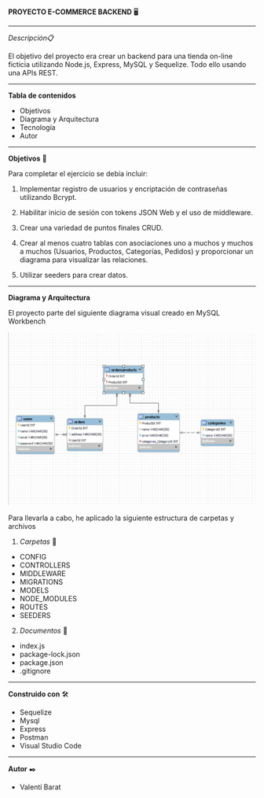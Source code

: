 **PROYECTO E-COMMERCE BACKEND** 🖥️

* * *

*Descripción*📋

El objetivo del proyecto era crear un backend para una tienda on-line ficticia utilizando Node.js, Express, MySQL y Sequelize. Todo ello usando una APIs REST.

* * *


**Tabla de contenidos**

- Objetivos
- Diagrama y Arquitectura
- Tecnología
- Autor

* * *

**Objetivos** 🎯

Para completar el ejercicio se debía incluir:

1. Implementar registro de usuarios y encriptación de contraseñas utilizando Bcrypt.

2. Habilitar inicio de sesión con tokens JSON Web y el uso de middleware.

3.  Crear una variedad de puntos finales CRUD.

4. Crear al menos cuatro tablas con asociaciones uno a muchos y muchos a muchos (Usuarios, Productos, Categorías, Pedidos) y proporcionar un diagrama para visualizar las relaciones.

5. Utilizar seeders para crear datos.

* * *

**Diagrama y Arquitectura**

El proyecto parte del siguiente diagrama visual creado en MySQL Workbench

![Diagrama de la base de datos](/media/Diagrama.png)

Para llevarla a cabo, he aplicado la siguiente estructura de carpetas y archivos 

1. *Carpetas* 📁

- CONFIG
- CONTROLLERS
- MIDDLEWARE
- MIGRATIONS
- MODELS
- NODE_MODULES
- ROUTES
- SEEDERS

2. *Documentos* 📜

- index.js 
- package-lock.json
- package.json
- .gitignore

* * *

**Construido con** 🛠️

- Sequelize
- Mysql
- Express
- Postman
- Visual Studio Code

* * *

**Autor** ✒️

- Valentí Barat